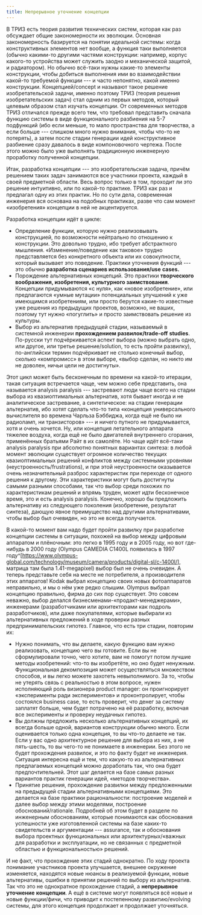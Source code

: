 ```yaml
---
title: Непрерывное уточнение концепции
---
```


В ТРИЗ есть теория развития технических систем, которая как раз
обсуждает общие закономерности их эволюции. Основная закономерность
базируется на понятии идеальной системы: когда конструктивных элементов
нет вообще, а функция таки выполняется (обычно какими-то другими частями
конструкции: например, корпус какого-то устройства может служить заодно
и механической защитой, и радиатором). Но обычно всё-таки нужны какие-то
элементы конструкции, чтобы добиться выполнения ими во взаимодействии
какой-то требуемой функции --- и часто непонятно, какой именно
конструкции. Концепцией/concept и называют такое решение
изобретательской задачи, именно поэтому ТРИЗ (теория решения
изобретательских задач) стал одним из первых методов, который целевым
образом стал изучать концепции. От современных методов ТРИЗ отличался
прежде всего тем, что требовал представить сначала функцию системы в
виде функционального разбиения на 5-7 подфункций (ибо если меньше, то
мало пространства для творчества, а если больше --- слишком много нужно
внимания, чтобы что-то не потерять), а затем после стадии генерации идей
конструктивное разбиение сразу давалось в виде компоновочного чертежа.
После этого можно было уже выполнять традиционную инженерную проработку
полученной концепции.

Итак, разработка концепции --- это изобретательская задача, причём
решением таких задач занимаются все участники проекта, каждый в своей
предметной области. Весь вопрос только в том, проходит ли это решение
интуитивно, или по какой-то практике. ТРИЗ как раз и предлагал одну из
этих практик. Но по сути дела, современная инженерия вся основана на
подобных практиках, разве что сам момент «изобретения» концепции в ней
не акцентируется.

Разработка концепции идёт в цикле:

-   Определение функции, которую нужно реализовывать конструкцией, по
    возможности нейтрально по отношению к конструкции. Это довольно
    трудно, ибо требует абстрактного мышления. «Изменение/поведение как
    таковое» трудно представляется без конкретного объекта или их
    совокупности, который вызывает это поведение. Практики уточнения
    функций --- это обычно **разработка сценариев использования/use**
    **cases.**
-   Порождение альтернативных концепций. Это практики **творческого**
    **воображения, изобретения, культурного заимствования**. Концепции
    придумываются «с нуля», как «новое изобретение», или предлагаются
    «умные мутации» потенциальных улучшений к уже имеющимся
    изобретениям, или просто берутся какие-то известные уже решения из
    предыдущих проектов, возможно, не ваших, поэтому тут нужно
    «погуглить» и просто заимствовать решение из культуры.
-   Выбор из альтернатив предыдущей стадии, называемый в системной
    инженерии **прохождением развилок/trade-off** **studies**. По-русски
    тут подчёркивается аспект выбора (можно выбрать одно, или другое,
    или третье решение/solution, то есть пройти развилку), по-английски
    термин подчёркивает не столько конечный выбор, сколько «компромисс»
    в этом выборе, «выбор сделан, но никто им не доволен, ничьи цели не
    достигнуты».

Этот цикл может быть бесконечным по времени на какой-то итерации, такая
ситуация встречается чаще, чем можно себе представить, она называется
analysis paralysis --- застревают люди чаще всего на стадии выбора из
квазиоптимальных альтернатив, хотя бывает иногда и не аналитическое
застревание, а синтетическое: на стадии генерации альтернатив, ибо хотят
сделать что-то типа «концепция универсального вычислителя во времена
Чарльза Бэббиджа, когда ещё не было ни радиоламп, ни транзисторов» --- и
ничего путного не придумывается, хотя и очень хочется. Ну, или концепция
летательного аппарата тяжелее воздуха, когда ещё не было двигателей
внутреннего сгорания, применённых братьями Райт в их самолёте. Но чаще
идёт всё-таки analysis paralysis при абсолютно понятных вариантах
синтеза: в любой момент эволюции существует огромное количество текущих
квазиоптимальных решений конфликтов между системными уровнями
(неустроенность/frustrations), и при этой неустроенности оказывается
очень незначительный разброс характеристик при переходе от одного
решения к другому. Эти характеристики могут быть достигнуты самыми
разными способами, так что выбор среди похожих по характеристикам
решений и впрямь труден, может идти бесконечное время, это и есть
analysis paralysis. Конечно, хорошо бы предложить альтернативу из
следующего поколения (изобретение, результат синтеза), дающую явное
преимущество над другими альтернативами, чтобы выбор был очевиден, но
это не всегда получается.

В какой-то момент вам надо будет пройти развилку при разработке
концепции системы в ситуации, похожей на выбор между цифровым аппаратом
и плёночным: это легко в 1995 году и в 2005 году, но вот где-нибудь в
2000 году (Olympus CAMEDIA C1400L появилась в 1997
году^[<https://www.olympus-global.com/technology/museum/camera/products/digital-sl/c-1400l/>],
матрица там была 1.41-megapixel) выбор был не очень очевиден. А теперь
представьте себя на месте не потребителя, а производителя этих
аппаратов! Kodak выбрал концепцию своих новых фотоаппаратов неправильно,
и мы о нём уже редко слышим. Olympus выбрал концепцию правильно, фирма
до сих пор существует. Это совсем неважно, выбор делался
бизнесменами-«продакт-менеджерами», инженерами (разработчиками или
архитекторами как подроль разработчиков), или даже покупателями, которые
выбирали из альтернативных предложений в ходе проверки разных
предпринимательских гипотез. Главное, что есть три стадии, повторим их:

-   Нужно понимать, что вы делаете, какую функцию вам нужно реализовать,
    концепцию чего вы готовите. Если вы не сформулировали точно, чего
    хотите, вам не помогут потом лучшие методы изобретений: что-то вы
    изобретёте, но оно будет ненужным. Функциональная декомпозиция может
    осуществляться множеством способов, и вы легко можете захотеть
    невыполнимого. За то, чтобы не утерять связь с реальностью в этом
    вопросе, нужен исполняющий роль визионера product manager: он
    проигнорирует «эксперименты ради экспериментов» и проконтролирует,
    чтобы состоялся business case, то есть проверит, что денег за
    систему заплатят больше, чем будет потрачено на её разработку,
    включая все эксперименты и проверку неудачных гипотез.
-   Вы должны предложить несколько альтернативных концепций, их всегда
    больше одной, вариантов конструкции обычно много. Если оценивается
    только одна концепция, то вы что-то делаете не так. Если у вас одно
    архитектурное решение для выбора из них, а не пять-шесть, то вы
    чего-то не понимаете в инженерии. Без этого не будет прохождения
    развилок, и это по факту будет не инженерия. Ситуация интересна ещё
    и тем, что какую-то из альтернативных предлагаемых концепций можно
    доработать так, что она будет предпочтительней. Этот шаг делается на
    базе самых разных вариантов практик генерации идей, «методов
    творчества».
-   Принятие решения, прохождение развилки между предложенными на
    предыдущей стадии альтернативными концепциями. Это делается на базе
    практики рациональности: построение моделей и далее выбор между
    этими моделями, построение обоснований/rationale. Подробней об этом
    будет в разделе по инженерным обоснованиям, которые понимаются как
    обоснования успешности уже изготовленной системы на базе каких-то
    свидетельств и аргументации --- assurance, так и обоснования выбора
    проектных функциональных или архитектурных/«важных для разработки и
    эксплуатации, но не связанных с предметной областью и
    функциональностью» решений.

И не факт, что прохождение этих стадий однократно. По ходу проекта
понимание участников проекта улучшается, внешнее окружение изменяется,
находятся новые нюансы в реализуемой функции, новые альтернативы, ошибки
в принятии решений по выбору из альтернатив. Так что это не однократное
прохождение стадий, а **непрерывное** **уточнение** **концепции**. А ещё
в системе могут появляться всё новые и новые функции/фичи, что приводит
к постепенному развитию/evolving системы, для этого концепция продолжает
и продолжает уточняться.
